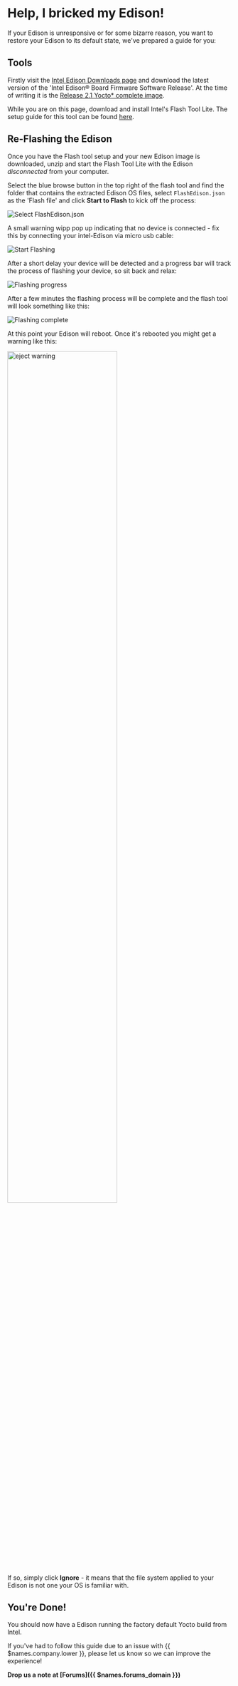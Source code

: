 # Help, I bricked my Edison!

If your Edison is unresponsive or for some bizarre reason, you want to restore your Edison to its default state, we've prepared a guide for you:

## Tools

Firstly visit the [Intel Edison Downloads page][edison-dl-page] and download the latest version of the 'Intel Edison® Board Firmware Software Release'. At the time of writing it is the [Release 2.1 Yocto* complete image][dl-link].

While you are on this page, download and install Intel's Flash Tool Lite. The setup guide for this tool can be found [here][flash-tool-setup].

## Re-Flashing the Edison

Once you have the Flash tool setup and your new Edison image is downloaded, unzip and start the Flash Tool Lite with the Edison *disconnected* from your computer.

Select the blue browse button in the top right of the flash tool and find the folder that contains the extracted Edison OS files, select `FlashEdison.json` as the 'Flash file' and click __Start to Flash__ to kick off the process:

<img src="/img/intel-edison/flashtool-file-selected.png" alt="Select FlashEdison.json" />

A small warning wipp pop up indicating that no device is connected - fix this by connecting your intel-Edison via micro usb cable:

<img src="/img/intel-edison/flashtool-device-unconnected.png" alt="Start Flashing" />

After a short delay your device will be detected and a progress bar will track the process of flashing your device, so sit back and relax:

<img src="/img/intel-edison/flashtool-flashing.png" alt="Flashing progress" />

After a few minutes the flashing process will be complete and the flash tool will look something like this:

<img src="/img/intel-edison/flashtool-complete.png" alt="Flashing complete" />

At this point your Edison will reboot. Once it's rebooted you might get a warning like this:

<img src="/img/intel-edison/edison-restart-warning.png" alt="eject warning" style="width: 70%" />

If so, simply click __Ignore__ - it means that the file system applied to your Edison is not one your OS is familiar with.

## You're Done!

You should now have a Edison running the factory default Yocto build from Intel.

If you've had to follow this guide due to an issue with {{ $names.company.lower }}, please let us know so we can improve the experience!

**Drop us a note at [Forums]({{ $names.forums_domain }})**

[edison-dl-page]:https://software.intel.com/en-us/iot/hardware/edison/downloads
[dl-link]:http://downloadmirror.intel.com/25028/eng/edison-image-ww25.5-15.zip
[flash-tool-setup]:https://software.intel.com/en-us/articles/flash-tool-lite-user-manual
